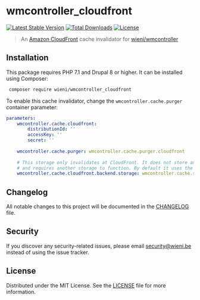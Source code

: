 wmcontroller_cloudfront
======================

[![Latest Stable Version](https://poser.pugx.org/wieni/wmcontroller_cloudfront/v/stable)](https://packagist.org/packages/wieni/wmcontroller_cloudfront)
[![Total Downloads](https://poser.pugx.org/wieni/wmcontroller_cloudfront/downloads)](https://packagist.org/packages/wieni/wmcontroller_cloudfront)
[![License](https://poser.pugx.org/wieni/wmcontroller_cloudfront/license)](https://packagist.org/packages/wieni/wmcontroller_cloudfront)

> An [Amazon CloudFront](https://aws.amazon.com/cloudfront) cache invalidator for [wieni/wmcontroller](https://github.com/wieni/wmcontroller)

## Installation

This package requires PHP 7.1 and Drupal 8 or higher. It can be
installed using Composer:

```bash
 composer require wieni/wmcontroller_cloudfront
```

To enable this cache invalidator, change the `wmcontroller.cache.purger` container parameter:
```yaml
parameters:
    wmcontroller.cache.cloudfront:
        distributionId: ''
        accessKey: ''
        secret: ''
    
    wmcontroller.cache.purger: wmcontroller.cache.purger.cloudfront
    
    # This storage only invalidates at CloudFront. It does not store anything
    # and requires another storage to function. By default it uses the database storage.
    wmcontroller.cache.cloudfront.backend.storage: wmcontroller.cache.storage.mysql
```

## Changelog
All notable changes to this project will be documented in the
[CHANGELOG](CHANGELOG.md) file.

## Security
If you discover any security-related issues, please email
[security@wieni.be](mailto:security@wieni.be) instead of using the issue
tracker.

## License
Distributed under the MIT License. See the [LICENSE](LICENSE) file
for more information.
